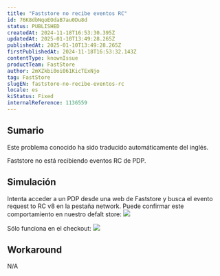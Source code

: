 ```yaml
---
title: "Faststore no recibe eventos RC"
id: 76K8dbNqoEOdaB7au0Du8d
status: PUBLISHED
createdAt: 2024-11-18T16:53:30.395Z
updatedAt: 2025-01-10T13:49:28.265Z
publishedAt: 2025-01-10T13:49:28.265Z
firstPublishedAt: 2024-11-18T16:53:32.143Z
contentType: knownIssue
productTeam: FastStore
author: 2mXZkbi0oi061KicTExNjo
tag: FastStore
slugEN: faststore-no-recibe-eventos-rc
locale: es
kiStatus: Fixed
internalReference: 1136559
---
```


## Sumario

<div class="alert alert-info">
  <p>Este problema conocido ha sido traducido automáticamente del inglés.</p>
</div>


Faststore no está recibiendo eventos RC de PDP.


##

## Simulación


Intenta acceder a un PDP desde una web de Faststore y busca el evento request to RC v8 en la pestaña network. Puede confirmar este comportamiento en nuestro defalt store:
 ![](https://vtexhelp.zendesk.com/attachments/token/eqT5Cp9lqTcX6jqhKTQfWiuvA/?name=image.png)

Sólo funciona en el checkout:
 ![](https://vtexhelp.zendesk.com/attachments/token/EKaiFIXyyiIImCRF2gJYqe2Ek/?name=image.png)


##

## Workaround


N/A





